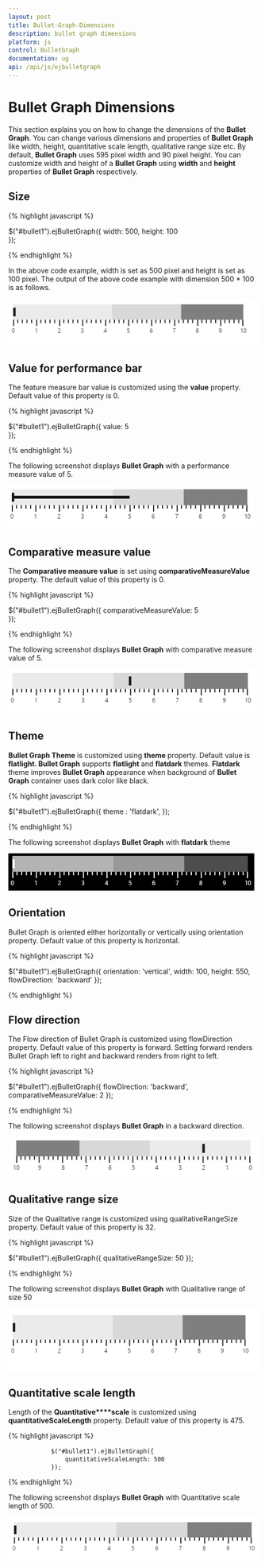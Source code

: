 ```yaml
---
layout: post
title: Bullet-Graph-Dimensions
description: bullet graph dimensions
platform: js
control: BulletGraph	
documentation: ug
api: /api/js/ejbulletgraph
---
```


# Bullet Graph Dimensions

This section explains you on how to change the dimensions of the **Bullet Graph**. You can change various dimensions and properties of **Bullet Graph** like width, height, quantitative scale length, qualitative range size etc. By default, **Bullet Graph** uses 595 pixel width and 90 pixel height. You can customize width and height of a **Bullet Graph** using **width** and **height** properties of **Bullet Graph** respectively.

## Size

{% highlight javascript %}



$("#bullet1").ejBulletGraph({
                    width: 500, height: 100                  
                });


{% endhighlight %}



In the above code example, width is set as 500 pixel and height is set as 100 pixel. The output of the above code example with dimension 500 * 100 is as follows.

![](/js/BulletGraph/Bullet-Graph-Dimensions_images/Bullet-Graph-Dimensions_img1.png) 

## Value for performance bar

The feature measure bar value is customized using the **value** property. Default value of this property is 0.

{% highlight javascript %}



$("#bullet1").ejBulletGraph({
                    value: 5                  
                });


{% endhighlight %}



The following screenshot displays **Bullet Graph** with a performance measure value of 5.

![](/js/BulletGraph/Bullet-Graph-Dimensions_images/Bullet-Graph-Dimensions_img2.png)

## Comparative measure value

The **Comparative measure value** is set using **comparativeMeasureValue** property. The default value of this property is 0.

{% highlight javascript %}



$("#bullet1").ejBulletGraph({
                    comparativeMeasureValue: 5                  
                });


{% endhighlight %}



The following screenshot displays **Bullet Graph** with comparative measure value of 5.

![](/js/BulletGraph/Bullet-Graph-Dimensions_images/Bullet-Graph-Dimensions_img3.png)

## Theme

**Bullet Graph Theme** is customized using **theme** property. Default value is **flatlight. Bullet Graph** supports **flatlight** and **flatdark** themes. **Flatdark** theme improves **Bullet Graph** appearance when background of **Bullet Graph** container uses dark color like black.

{% highlight javascript %}



$("#bullet1").ejBulletGraph({
                    theme : 'flatdark',
                });


{% endhighlight %}



The following screenshot displays **Bullet Graph** with **flatdark** theme

![](/js/BulletGraph/Bullet-Graph-Dimensions_images/Bullet-Graph-Dimensions_img4.png)

## Orientation

Bullet Graph is oriented either horizontally or vertically using orientation property. Default value of this property is horizontal.

{% highlight javascript %}



$("#bullet1").ejBulletGraph({
                    orientation: 'vertical',
                    width: 100,
                    height: 550,
                    flowDirection: 'backward'
                });


{% endhighlight %}

## Flow direction

The Flow direction of Bullet Graph is customized using flowDirection property. Default value of this property is forward. Setting forward renders Bullet Graph left to right and backward renders from right to left.

{% highlight javascript %}



$("#bullet1").ejBulletGraph({
                    flowDirection: 'backward',
                    comparativeMeasureValue: 2
                });


{% endhighlight %}



The following screenshot displays **Bullet Graph** in a backward direction.

![](/js/BulletGraph/Bullet-Graph-Dimensions_images/Bullet-Graph-Dimensions_img5.png) 

## Qualitative range size

Size of the Qualitative range is customized using qualitativeRangeSize property. Default value of this property is 32.

{% highlight javascript %}



$("#bullet1").ejBulletGraph({
                    qualitativeRangeSize: 50
                });



{% endhighlight %}



The following screenshot displays **Bullet Graph** with Qualitative range of size 50

![](/js/BulletGraph/Bullet-Graph-Dimensions_images/Bullet-Graph-Dimensions_img6.png) 

## Quantitative scale length

Length of the **Quantitative****scale** is customized using **quantitativeScaleLength** property. Default value of this property is 475.

{% highlight javascript %}



                $("#bullet1").ejBulletGraph({
                    quantitativeScaleLength: 500
                });


{% endhighlight %}



The following screenshot displays **Bullet Graph** with Quantitative scale length of 500.

![](/js/BulletGraph/Bullet-Graph-Dimensions_images/Bullet-Graph-Dimensions_img7.png) 

